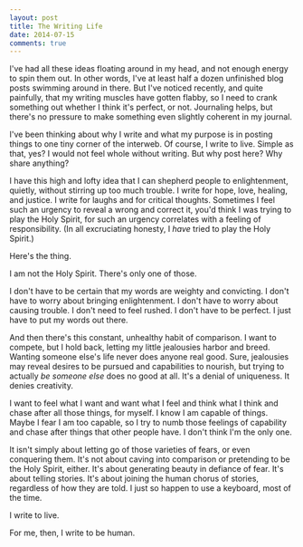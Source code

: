 ```yaml
---
layout: post
title: The Writing Life
date: 2014-07-15
comments: true
---
```


I've had all these ideas floating around in my head, and not enough energy to spin them out. In other words, I've at least half a dozen unfinished blog posts swimming around in there. But I've noticed recently, and quite painfully, that my writing muscles have gotten flabby, so I need to crank something out whether I think it's perfect, or not. Journaling helps, but there's no pressure to make something even slightly coherent in my journal.

I've been thinking about why I write and what my purpose is in posting things to one tiny corner of the interweb. Of course, I write to live. Simple as that, yes? I would not feel whole without writing. But why post here? Why share anything?

I have this high and lofty idea that I can shepherd people to enlightenment, quietly, without stirring up too much trouble. I write for hope, love, healing, and justice. I write for laughs and for critical thoughts. Sometimes I feel such an urgency to reveal a wrong and correct it, you'd think I was trying to play the Holy Spirit, for such an urgency correlates with a feeling of responsibility. (In all excruciating honesty, I _have_ tried to play the Holy Spirit.)

Here's the thing.

I am not the Holy Spirit. There's only one of those.

I don't have to be certain that my words are weighty and convicting. I don't have to worry about bringing enlightenment. I don't have to worry about causing trouble. I don't need to feel rushed. I don't have to be perfect. I just have to put my words out there.

And then there's this constant, unhealthy habit of comparison. I want to compete, but I hold back, letting my little jealousies harbor and breed. Wanting someone else's life never does anyone real good. Sure, jealousies may reveal desires to be pursued and capabilities to nourish, but trying to actually _be someone else_ does no good at all. It's a denial of uniqueness. It denies creativity.

I want to feel what I want and want what I feel and think what I think and chase after all those things, for myself. I know I am capable of things. Maybe I fear I am too capable, so I try to numb those feelings of capability and chase after things that other people have. I don't think I'm the only one.

It isn't simply about letting go of those varieties of fears, or even conquering them. It's not about caving into comparison or pretending to be the Holy Spirit, either. It's about generating beauty in defiance of fear. It's about telling stories. It's about joining the human chorus of stories, regardless of how they are told. I just so happen to use a keyboard, most of the time.

I write to live.

For me, then, I write to be human.
